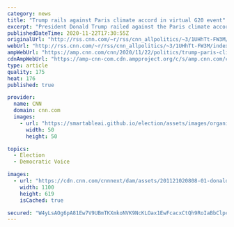 ```yaml
---
category: news
title: "Trump rails against Paris climate accord in virtual G20 event"
excerpt: "President Donald Trump railed against the Paris climate accord and touted American oil and natural gas production during a virtual session focused on safeguarding the environment on the final day of the Group of 20 summit.\n    \n"
publishedDateTime: 2020-11-22T17:30:55Z
originalUrl: "http://rss.cnn.com/~r/rss/cnn_allpolitics/~3/1UHhTt-FW3M/index.html"
webUrl: "http://rss.cnn.com/~r/rss/cnn_allpolitics/~3/1UHhTt-FW3M/index.html"
ampWebUrl: "https://amp.cnn.com/cnn/2020/11/22/politics/trump-paris-climate-accord-g20/index.html"
cdnAmpWebUrl: "https://amp-cnn-com.cdn.ampproject.org/c/s/amp.cnn.com/cnn/2020/11/22/politics/trump-paris-climate-accord-g20/index.html"
type: article
quality: 175
heat: 176
published: true

provider:
  name: CNN
  domain: cnn.com
  images:
    - url: "https://smartableai.github.io/election/assets/images/organizations/cnn.com-50x50.jpg"
      width: 50
      height: 50

topics:
  - Election
  - Democratic Voice

images:
  - url: "https://cdn.cnn.com/cnnnext/dam/assets/201121020808-01-donald-trump-1120-super-tease.jpg"
    width: 1100
    height: 619
    isCached: true

secured: "W4yLsAOg6pA81Ew7V9UBmTKXmkoNVK9NcKLOax1EwFcacxCtQh9RoIaBbClpc8hGCg1lEfCs3oOIgV6XoOm5odBhDIqYQMt3yzr/1uYPSFPgj6Yv+/gloq3hV0goLBVP/AjwbDkWzruwNX80x68NWgYJLRcjAQwqLEvn/dTrk8bsgAI40fQloPJE4IaxoDyjm2H2A2JQkewU+yG5gaESZi1BiVog7NVkiRRBbtr5nbNOUjMJ//zRK2d+Yt+IJ9ASokqYJEGxCVT536NQIYJmIzGJrufeDVA6ASOKxotubySL5PBm3c8CqNA0x0oPdSU7hML/LEbuxeOI7iIXKjACDwXqFgfnEVcZMjCTv39QWnU=;3tdiLz0L7iMjak1i+zhxzA=="
---
```


